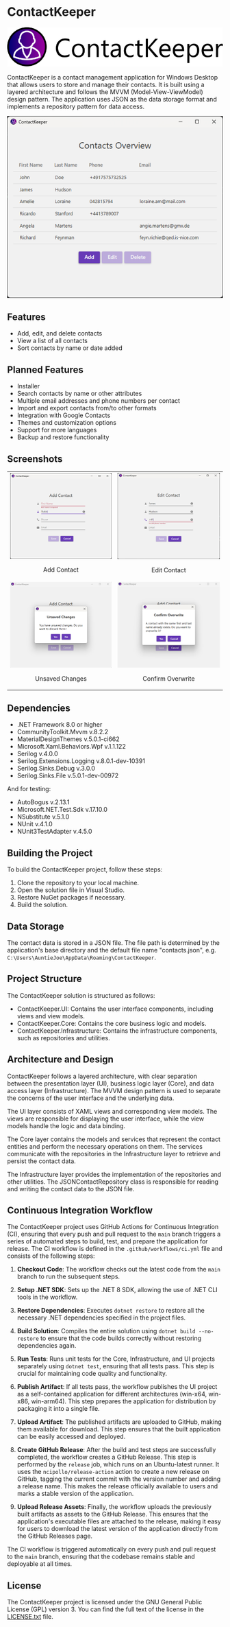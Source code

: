 # ContactKeeper

![App Logo](Readme-Resources/app-logo-800px.png)

ContactKeeper is a contact management application for Windows Desktop that allows users to store and manage their contacts. It is built using a layered architecture and follows the MVVM (Model-View-ViewModel) design pattern. The application uses JSON as the data storage format and implements a repository pattern for data access.

![Contacts Overview](Readme-Resources/contacts-overview.png)

## Features

- Add, edit, and delete contacts
- View a list of all contacts
- Sort contacts by name or date added

## Planned Features

- Installer
- Search contacts by name or other attributes
- Multiple email addresses and phone numbers per contact
- Import and export contacts from/to other formats
- Integration with Google Contacts
- Themes and customization options
- Support for more languages
- Backup and restore functionality

## Screenshots

<table>
  <tr>
    <td>
      <img src="Readme-Resources/add-contact.png" alt="Add Contact" title="Add Contact" width="300"/>
      <p align="center">Add Contact</p>
    </td>
    <td>
      <img src="Readme-Resources/edit-contact.png" alt="Edit Contact" title="Edit Contact" width="300"/>
      <p align="center">Edit Contact</p>
    </td>
  </tr>
  <tr>    
    <td>
      <img src="Readme-Resources/unsaved-changes.png" alt="Unsaved Changes" title="Unsaved Changes" width="300"/>
      <p align="center">Unsaved Changes</p>
    </td>
    <td>
      <img src="Readme-Resources/confirm-overwrite.png" alt="Confirm Overwrite" title="Confirm Overwrite" width="300"/>
      <p align="center">Confirm Overwrite</p>
    </td>
  </tr>
</table>

## Dependencies

- .NET Framework 8.0 or higher
- CommunityToolkit.Mvvm v.8.2.2
- MaterialDesignThemes v.5.0.1-ci662
- Microsoft.Xaml.Behaviors.Wpf v.1.1.122
- Serilog v.4.0.0
- Serilog.Extensions.Logging v.8.0.1-dev-10391
- Serilog.Sinks.Debug v.3.0.0
- Serilog.Sinks.File v.5.0.1-dev-00972

And for testing:
- AutoBogus v.2.13.1
- Microsoft.NET.Test.Sdk v.17.10.0
- NSubstitute v.5.1.0
- NUnit v.4.1.0
- NUnit3TestAdapter v.4.5.0

## Building the Project

To build the ContactKeeper project, follow these steps:

1. Clone the repository to your local machine.
2. Open the solution file in Visual Studio.
3. Restore NuGet packages if necessary.
4. Build the solution.

## Data Storage

The contact data is stored in a JSON file. The file path is determined by the application's base directory and the default file name "contacts.json", e.g. `C:\Users\AuntieJoe\AppData\Roaming\ContactKeeper`.

## Project Structure

The ContactKeeper solution is structured as follows:

- ContactKeeper.UI: Contains the user interface components, including views and view models.
- ContactKeeper.Core: Contains the core business logic and models.
- ContactKeeper.Infrastructure: Contains the infrastructure components, such as repositories and utilities.

## Architecture and Design

ContactKeeper follows a layered architecture, with clear separation between the presentation layer (UI), business logic layer (Core), and data access layer (Infrastructure). The MVVM design pattern is used to separate the concerns of the user interface and the underlying data.

The UI layer consists of XAML views and corresponding view models. The views are responsible for displaying the user interface, while the view models handle the logic and data binding.

The Core layer contains the models and services that represent the contact entities and perform the necessary operations on them. The services communicate with the repositories in the Infrastructure layer to retrieve and persist the contact data.

The Infrastructure layer provides the implementation of the repositories and other utilities. The JSONContactRepository class is responsible for reading and writing the contact data to the JSON file.

## Continuous Integration Workflow

The ContactKeeper project uses GitHub Actions for Continuous Integration (CI), ensuring that every push and pull request to the `main` branch triggers a series of automated steps to build, test, and prepare the application for release. The CI workflow is defined in the `.github/workflows/ci.yml` file and consists of the following steps:

1. **Checkout Code**: The workflow checks out the latest code from the `main` branch to run the subsequent steps.

2. **Setup .NET SDK**: Sets up the .NET 8 SDK, allowing the use of .NET CLI tools in the workflow.

3. **Restore Dependencies**: Executes `dotnet restore` to restore all the necessary .NET dependencies specified in the project files.

4. **Build Solution**: Compiles the entire solution using `dotnet build --no-restore` to ensure that the code builds correctly without restoring dependencies again.

5. **Run Tests**: Runs unit tests for the Core, Infrastructure, and UI projects separately using `dotnet test`, ensuring that all tests pass. This step is crucial for maintaining code quality and functionality.

6. **Publish Artifact**: If all tests pass, the workflow publishes the UI project as a self-contained application for different architectures (win-x64, win-x86, win-arm64). This step prepares the application for distribution by packaging it into a single file.

7. **Upload Artifact**: The published artifacts are uploaded to GitHub, making them available for download. This step ensures that the built application can be easily accessed and deployed.

8. **Create GitHub Release**: After the build and test steps are successfully completed, the workflow creates a GitHub Release. This step is performed by the `release` job, which runs on an Ubuntu-latest runner. It uses the `ncipollo/release-action` action to create a new release on GitHub, tagging the current commit with the version number and adding a release name. This makes the release officially available to users and marks a stable version of the application.

9. **Upload Release Assets**: Finally, the workflow uploads the previously built artifacts as assets to the GitHub Release. This ensures that the application's executable files are attached to the release, making it easy for users to download the latest version of the application directly from the GitHub Releases page.

The CI workflow is triggered automatically on every push and pull request to the `main` branch, ensuring that the codebase remains stable and deployable at all times.

## License

The ContactKeeper project is licensed under the GNU General Public License (GPL) version 3. You can find the full text of the license in the [LICENSE.txt](LICENSE.txt) file.
